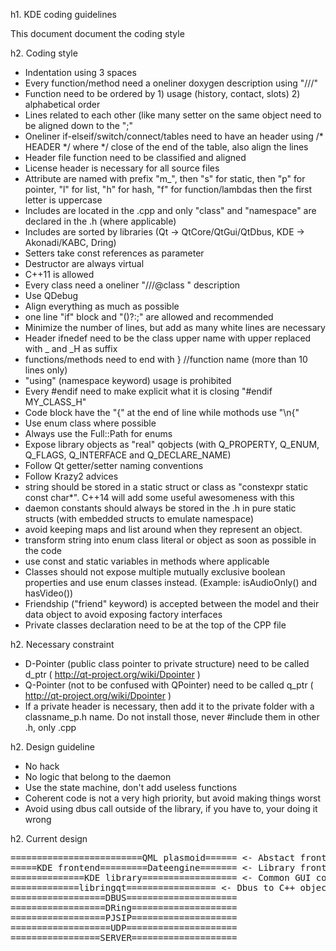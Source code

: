 h1. KDE coding guidelines

This document document the coding style

h2. Coding style

* Indentation using 3 spaces
* Every function/method need a oneliner doxygen description using "///"
* Function need to be ordered by 1) usage (history, contact, slots) 2) alphabetical order
* Lines related to each other (like many setter on the same object need to be aligned down to the ";"
* Oneliner if-elseif/switch/connect/tables need to have an header using /* HEADER */ where */ close of the end of the table, also align the lines
* Header file function need to be classified and aligned
* License header is necessary for all source files
* Attribute are named with prefix "m_", then "s" for static, then "p" for pointer, "l" for list, "h" for hash, "f" for function/lambdas then the first letter is uppercase
* Includes are located in the .cpp and only "class" and "namespace" are declared in the .h (where applicable)
* Includes are sorted by libraries (Qt -> QtCore/QtGui/QtDbus, KDE -> Akonadi/KABC, Dring)
* Setters take const references as parameter
* Destructor are always virtual
* C++11 is allowed
* Every class need a oneliner "///@class <Classname> <description>" description
* Use QDebug
* Align everything as much as possible
* one line "if" block and "()?:;" are allowed and recommended
* Minimize the number of lines, but add as many white lines are necessary
* Header ifnedef need to be the class upper name with upper replaced with _ and _H as suffix
* functions/methods need to end with } //function name (more than 10 lines only)
* "using" (namespace keyword) usage is prohibited 
* Every #endif need to make explicit what it is closing "#endif MY_CLASS_H"
* Code block have the "{" at the end of line while mothods use "\n{"
* Use enum class where possible
* Always use the Full::Path for enums
* Expose library objects as "real" qobjects (with Q_PROPERTY, Q_ENUM, Q_FLAGS, Q_INTERFACE and Q_DECLARE_NAME)
* Follow Qt getter/setter naming conventions
* Follow Krazy2 advices
* string should be stored in a static struct or class as "constexpr static const char*". C++14 will add some useful awesomeness with this
* daemon constants should always be stored in the .h in pure static structs (with embedded structs to emulate namespace)
* avoid keeping maps and list around when they represent an object.
* transform string into enum class literal or object as soon as possible in the code
* use const and static variables in methods where applicable
* Classes should not expose multiple mutually exclusive boolean properties and use enum classes instead. (Example: isAudioOnly() and hasVideo())
* Friendship ("friend" keyword) is accepted between the model and their data object to avoid exposing factory interfaces
* Private classes declaration need to be at the top of the CPP file

h2. Necessary constraint

* D-Pointer (public class pointer to private structure) need to be called d_ptr ( http://qt-project.org/wiki/Dpointer )
* Q-Pointer (not to be confused with QPointer) need to be called q_ptr ( http://qt-project.org/wiki/Dpointer )
* If a private header is necessary, then add it to the private folder with a classname_p.h name. Do not install those, never #include them in other .h, only .cpp

h2. Design guideline

* No hack
* No logic that belong to the daemon
* Use the state machine, don't add useless functions
* Coherent code is not a very high priority, but avoid making things worst
* Avoid using dbus call outside of the library, if you have to, your doing it wrong


h2. Current design

<pre>
=========================QML plasmoid====== <- Abstact frontend using the dataengine model
=====KDE frontend=========Dateengine======= <- Library frontend
==============KDE library================== <- Common GUI code and contact implementation
=============libringqt================= <- Dbus to C++ object + state machine + frontend model, -GUI LESS-
==================DBUS=====================
==================DRing====================
==================PJSIP====================
===================UDP=====================
=================SERVER====================
</pre>
